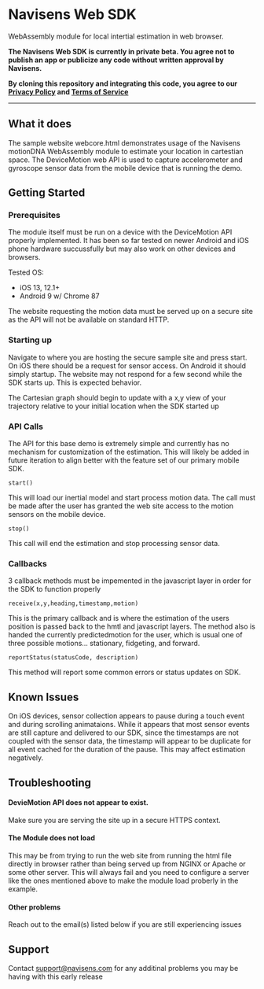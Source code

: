 # Navisens Web SDK
WebAssembly module for local intertial estimation in web browser.

**The Navisens Web SDK is currently in private beta. You agree not to publish an app or publicize any code without written approval by Navisens.**

**By cloning this repository and integrating this code, you agree to our [Privacy Policy](https://www.navisens.com/privacy/) and [Terms of Service](https://www.navisens.com/terms/)**

-----
## What it does
The sample website webcore.html demonstrates usage of the Navisens motionDNA WebAssembly module to estimate your location in cartestian space. The DeviceMotion web API is used to capture accelerometer and gyroscope sensor data from the mobile device that is running the demo.

## Getting Started

### Prerequisites
The module itself must be run on a device with the DeviceMotion API properly implemented. It has been so far tested on newer Android and iOS phone hardware succussfully but may also work on other devices and browsers.

Tested OS:
- iOS 13, 12.1+
- Android 9 w/ Chrome 87

The website requesting the motion data must be served up on a secure site as the API will not be available on standard HTTP.

### Starting up
Navigate to where you are hosting the secure sample site and press start. On iOS there should be a request for sensor access. On Android it should simply startup. The website may not respond for a few second while the SDK starts up. This is expected behavior.

The Cartesian graph should begin to update with a x,y view of your trajectory relative to your initial location when the SDK started up

### API Calls

The API for this base demo is extremely simple and currently has no mechanism for customization of the estimation. This will likely be added in future iteration to align better with the feature set of our primary mobile SDK.

`start()`

This will load our inertial model and start process motion data. The call must be made after the user has granted the web site access to the motion sensors on the mobile device.

`stop()`

This call will end the estimation and stop processing sensor data.

### Callbacks

3 callback methods must be impemented in the javascript layer in order for the SDK to function properly

`receive(x,y,heading,timestamp,motion)`

This is the primary callback and is where the estimation of the users position is passed back to the hmtl and javascript layers. The method also is handed the currently predictedmotion for the user, which is usual one of three possible motions... stationary, fidgeting, and forward.

`reportStatus(statusCode, description)`

This method will report some common errors or status updates on SDK.

## Known Issues
On iOS devices, sensor collection appears to pause during a touch event and during scrolling animataions. While it appears that most sensor events are still capture and delivered to our SDK, since the timestamps are not coupled with the sensor data, the timestamp will appear to be duplicate for all event cached for the duration of the pause. This may affect estimation negatively.

## Troubleshooting

#### DevieMotion API does not appear to exist.
Make sure you are serving the site up in a secure HTTPS context.

#### The Module does not load
This may be from trying to run the web site from running the html file directly in browser rather than being served up from NGINX or Apache or some other server. This will always fail and you need to configure a server like the ones mentioned above to make the module load proberly in the example.

#### Other problems
Reach out to the email(s) listed below if you are still experiencing issues

## Support
Contact support@navisens.com for any additinal problems you may be having with this early release
